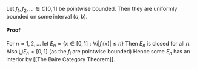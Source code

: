 Let $f_{1},f_{2},\dots \in C[0,1]$ be pointwise bounded.
Then they are uniformly bounded on some interval $(a,b)$.
#### Proof
For $n=1,2,\dots$ let $E_{n}=\{ x\in [0,1] : \forall i \lvert f_{i}(x) \rvert\leq n \}$
Then $E_{n}$ is closed for all $n$. 
Also $\bigcup E_{n}=[0,1]$ (as the $f_{i}$ are pointwise bounded)
Hence some $E_{n}$ has an interior by [[The Baire Category Theorem]].